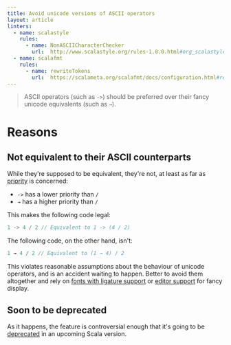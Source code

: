 ```yaml
---
title: Avoid unicode versions of ASCII operators
layout: article
linters:
  - name: scalastyle
    rules:
      - name: NonASCIICharacterChecker
        url:  http://www.scalastyle.org/rules-1.0.0.html#org_scalastyle_scalariform_NonASCIICharacterChecker
  - name: scalafmt
    rules:
      - name: rewriteTokens
        url:  https://scalameta.org/scalafmt/docs/configuration.html#rewritetokens
---
```


> ASCII operators (such as `->`) should be preferred over their fancy unicode equivalents (such as `→`).

# Reasons

## Not equivalent to their ASCII counterparts

While they're supposed to be equivalent, they're not, at least as far as [priority](https://www.scala-lang.org/files/archive/spec/2.12/06-expressions.html#infix-operations) is concerned:
* `->` has a lower priority than `/`
* `→` has a higher priority than `/`

This makes the following code legal:

```scala mdoc
1 -> 4 / 2 // Equivalent to 1 -> (4 / 2)
```

The following code, on the other hand, isn't:

```scala mdoc:fail
1 → 4 / 2 // Equivalent to (1 → 4) / 2
```

This violates reasonable assumptions about the behaviour of unicode operators, and is an accident waiting to happen. Better to avoid them altogether and rely on [fonts with ligature support](https://github.com/tonsky/FiraCode) or [editor support](https://emacsredux.com/blog/2014/08/25/a-peek-at-emacs-24-dot-4-prettify-symbols-mode/) for fancy display.


## Soon to be deprecated

As it happens, the feature is controversial enough that it's going to be [deprecated](https://github.com/scala/scala/pull/7540) in an upcoming Scala version.
